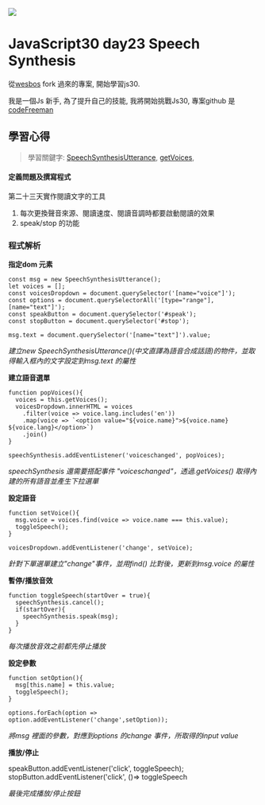 ![](https://javascript30.com/images/JS3-social-share.png)

# JavaScript30 day23 Speech Synthesis

從[wesbos](https://github.com/wesbos/JavaScript30) fork 過來的專案, 開始學習js30.

我是一個Js 新手, 為了提升自己的技能, 我將開始挑戰Js30, 專案github 是 [codeFreeman](https://github.com/codeFreeman/JavaScript30)

## 學習心得

> 學習關鍵字: [SpeechSynthesisUtterance](https://developer.mozilla.org/en-US/docs/Web/API/SpeechSynthesisUtterance), [getVoices](https://developer.mozilla.org/en-US/docs/Web/API/SpeechSynthesis/getVoices),

#### 定義問題及撰寫程式

第二十三天實作閱讀文字的工具
1. 每次更換聲音來源、閱讀速度、閱讀音調時都要啟動閱讀的效果
2. speak/stop 的功能

### 程式解析

**指定dom 元素**

    const msg = new SpeechSynthesisUtterance();
    let voices = [];
    const voicesDropdown = document.querySelector('[name="voice"]');
    const options = document.querySelectorAll('[type="range"], [name="text"]');
    const speakButton = document.querySelector('#speak');
    const stopButton = document.querySelector('#stop');

    msg.text = document.querySelector('[name="text"]').value;

*建立new SpeechSynthesisUtterance()(中文直譯為語音合成話語)的物件，並取得輸入框內的文字設定到msg.text 的屬性*

**建立語音選單**

    function popVoices(){
      voices = this.getVoices();
      voicesDropdown.innerHTML = voices
        .filter(voice => voice.lang.includes('en'))
        .map(voice => `<option value="${voice.name}">${voice.name} ${voice.lang}</option>`)
        .join()
    }

    speechSynthesis.addEventListener('voiceschanged', popVoices);

*speechSynthesis 還需要搭配事件 "voiceschanged"，透過.getVoices() 取得內建的所有語音並產生下拉選單*

**設定語音**

    function setVoice(){
      msg.voice = voices.find(voice => voice.name === this.value);
      toggleSpeech();
    }

    voicesDropdown.addEventListener('change', setVoice);

*針對下單選單建立"change"事件，並用find() 比對後，更新到msg.voice 的屬性*

**暫停/播放音效**

    function toggleSpeech(startOver = true){
      speechSynthesis.cancel();
      if(startOver){
        speechSynthesis.speak(msg);
      }
    }

*每次播放音效之前都先停止播放*

**設定參數**

    function setOption(){
      msg[this.name] = this.value;
      toggleSpeech();
    }

    options.forEach(option => option.addEventListener('change',setOption));

*將msg 裡面的參數，對應到options 的change 事件，所取得的input value*

**播放/停止**

  speakButton.addEventListener('click', toggleSpeech);
  stopButton.addEventListener('click', ()=> toggleSpeech

*最後完成播放/停止按鈕*
